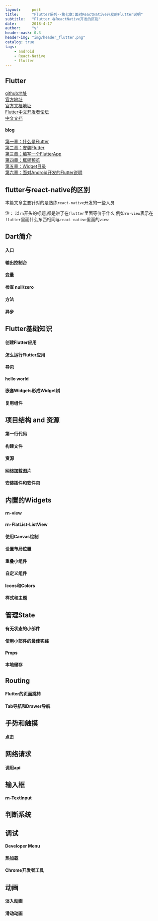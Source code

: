 ```yaml
---
layout:     post
title:      "Flutter系列--第七章:面对ReactNative开发的Flutter说明"
subtitle:   "Flutter 与ReactNative开发的区别"
date:       2018-4-17
author:     "y"
header-mask: 0.3
header-img: "img/header_flutter.png"
catalog: true
tags:
    - android
    - React-Native
    - flutter
---
```

## Flutter

[github地址](https://github.com/flutter/flutter)<br>
[官方地址](https://flutter.io/)<br>
[官方文档地址](https://flutter.io/docs/)<br>
[Flutter中文开发者论坛](http://flutter-dev.com/)<br>
[中文文档](http://doc.flutter-dev.cn/)<br>

#### blog

[第一章：什么是Flutter](https://7449.github.io/2018/03/19/Android_Flutter_1/)<br>
[第二章：安装Flutter](https://7449.github.io/2018/03/19/Android_Flutter_2/)<br>
[第三章：编写一个FlutterApp](https://7449.github.io/2018/03/19/Android_Flutter_3/)<br>
[第四章：框架预览](https://7449.github.io/2018/03/26/Android_Flutter_4/)<br>
[第五章：Widget目录](https://7449.github.io/2018/04/12/Android_Flutter_5/)<br>
[第六章：面对Android开发的Flutter说明](https://7449.github.io/2018/04/16/Android_Flutter_6/)<br>

## flutter与react-native的区别

本篇文章主要针对的是熟练`react-native`开发的一些人员

注： 以`rn`开头的标题,都是讲了在`flutter`里面等价于什么
    例如`rn-view`表示在`flutter`里面什么东西相同与`react-native`里面的`view`


## Dart简介

#### 入口

#### 输出控制台

#### 变量

#### 检查 null/zero

#### 方法

#### 异步

## Flutter基础知识

#### 创建Flutter应用

#### 怎么运行Flutter应用

#### 导包

#### hello world

#### 嵌套Widgets形成Widget树

#### 复用组件

## 项目结构 and 资源

#### 第一行代码

#### 构建文件

#### 资源

#### 网络加载图片

#### 安装插件和软件包

## 内置的Widgets

#### rn-view

#### rn-FlatList-ListView

#### 使用Canvas绘制 

#### 设置布局位置

#### 重叠小组件

#### 自定义组件

#### Icons和Colors

#### 样式和主题

## 管理State 

#### 有无状态的小部件

#### 使用小部件的最佳实践

#### Props

#### 本地储存

## Routing

#### Flutter的页面跳转

#### Tab导航和Drawer导航

## 手势和触摸

#### 点击

## 网络请求

#### 调用api

## 输入框

#### rn-TextInput

## 判断系统

## 调试

#### Developer Menu

#### 热加载

#### Chrome开发者工具

## 动画

#### 淡入动画

#### 滑动动画

